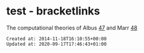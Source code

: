 # test - bracketlinks


The computational theories of Albus [47](http://www.sciencedirect.com/science/article/pii/S0166223607000434#bib47) and Marr [48](http://www.sciencedirect.com/science/article/pii/S0166223607000434#bib48)


    Created at: 2014-11-18T16:10:55+00:00
    Updated at: 2020-09-17T17:46:43+01:00


